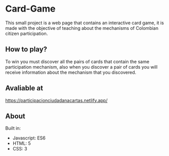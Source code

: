 # Card-Game

This small project is a web page that contains an interactive card game, it is made with the objective of teaching about the mechanisms of Colombian citizen participation.

## How to play?
To win you must discover all the pairs of cards that contain the same participation mechanism, also when you discover a pair of cards you will receive information about the mechanism that you discovered.

## Avaliable at

https://participacionciudadanacartas.netlify.app/

## About
Built in: 
  - Javascript: ES6
  - HTML: 5
  - CSS: 3
